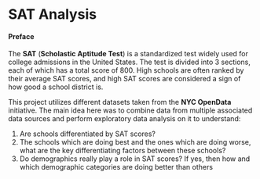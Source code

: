 # SAT Analysis

#### Preface
The **SAT** (__Scholastic Aptitude Test__) is a standardized test widely used for college admissions in the United States. 
The test is divided into 3 sections, each of which has a total score of 800. High schools are often ranked by their average SAT scores, and high SAT scores are considered a sign of how good a school district is.

This project utilizes different datasets taken from the **NYC OpenData** initiative. The main idea here was to combine data from multiple associated data sources and perform exploratory data analysis on it to understand:
1. Are schools differentiated by SAT scores?
2. The schools which are doing best and the ones which are doing worse, what are the key differentiating factors between these schools?
3. Do demographics really play a role in SAT scores? If yes, then how and which demographic categories are doing better than others